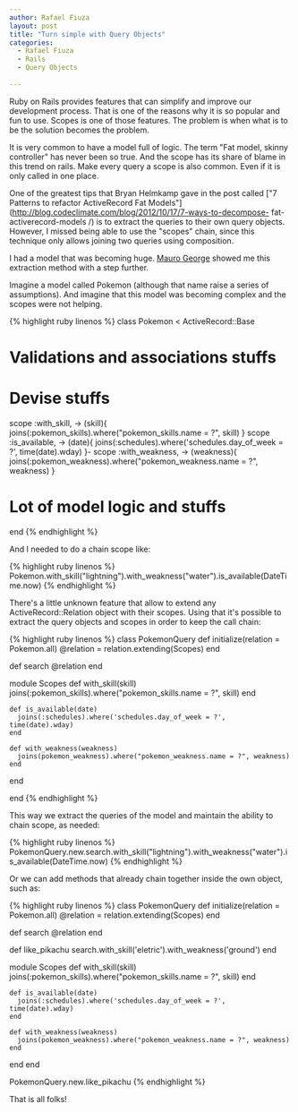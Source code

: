 ```yaml
---
author: Rafael Fiuza
layout: post
title: "Turn simple with Query Objects"
categories:
  - Rafael Fiuza
  - Rails
  - Query Objects
  
---
```


Ruby on Rails provides features that can simplify and improve our development process. That is one of the reasons why it is so popular and fun to use.
Scopes is one of those features. The problem is when what is to be the solution becomes the problem.

<!--more-->

It is very common to have a model full of logic. The term "Fat model, skinny controller" has never been so true. And the scope has its share of blame in this trend on rails. 
Make every query a scope is also common. Even if it is only called in one place.

One of the greatest tips that Bryan Helmkamp gave in the post called ["7 Patterns to refactor ActiveRecord Fat Models"](http://blog.codeclimate.com/blog/2012/10/17/7-ways-to-decompose- fat-activerecord-models /) is to extract the queries to their own query objects. However, I missed being able to use the "scopes" chain, since this technique only allows joining two queries using composition.

I had a model that was becoming huge. [Mauro George](https://twitter.com/maurogeorge) showed me this extraction method with a step further.

Imagine a model called Pokemon (although that name raise a series of assumptions). And imagine that this model was becoming complex and the scopes were not helping.

{% highlight ruby linenos %}
class Pokemon < ActiveRecord::Base
  # Validations and associations stuffs

  # Devise stuffs

  scope :with_skill, -> (skill){ joins(:pokemon_skills).where("pokemon_skills.name = ?", skill) }
  scope :is_available, -> (date){ joins(:schedules).where('schedules.day_of_week = ?', time(date).wday) }-
  scope :with_weakness, -> (weakness){ joins(:pokemon_weakness).where("pokemon_weakness.name = ?", weakness) }

  # Lot of model logic and stuffs

end
{% endhighlight %}

And I needed to do a chain scope like:

{% highlight ruby linenos %}
Pokemon.with_skill("lightning").with_weakness("water").is_available(DateTime.now)
{% endhighlight %}

There's a little unknown feature that allow to extend any ActiveRecord::Relation object with their scopes. Using that it's possible to extract the query objects and scopes in order to keep the call chain:
  
{% highlight ruby linenos %}
class PokemonQuery
  def initialize(relation = Pokemon.all)
    @relation = relation.extending(Scopes)
  end

  def search
    @relation
  end

  module Scopes
    def with_skill(skill)
      joins(:pokemon_skills).where("pokemon_skills.name = ?", skill)
    end

    def is_available(date)
      joins(:schedules).where('schedules.day_of_week = ?', time(date).wday)
    end

    def with_weakness(weakness)
      joins(pokemon_weakness).where("pokemon_weakness.name = ?", weakness)      
    end
  end

end
{% endhighlight %}

This way we extract the queries of the model and maintain the ability to chain scope, as needed:

{% highlight ruby linenos %}
PokemonQuery.new.search.with_skill("lightning").with_weakness("water").is_available(DateTime.now)
{% endhighlight %}

Or we can add methods that already chain together inside the own object, such as:

{% highlight ruby linenos %}
class PokemonQuery
  def initialize(relation = Pokemon.all)
    @relation = relation.extending(Scopes)
  end

  def search
    @relation
  end

  def like_pikachu
    search.with_skill('eletric').with_weakness('ground')
  end

  module Scopes
    def with_skill(skill)
      joins(:pokemon_skills).where("pokemon_skills.name = ?", skill)
    end

    def is_available(date)
      joins(:schedules).where('schedules.day_of_week = ?', time(date).wday)
    end

    def with_weakness(weakness)
      joins(pokemon_weakness).where("pokemon_weakness.name = ?", weakness)      
    end
  end
end

PokemonQuery.new.like_pikachu
{% endhighlight %}

That is all folks!